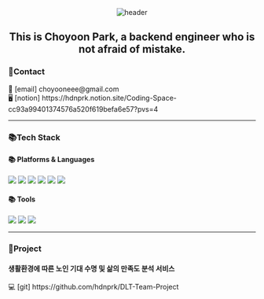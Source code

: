 <div align="center">
  <img src="https://capsule-render.vercel.app/api?type=waving&color=auto&height=300&section=header&text=Welcome%20to%20Choyoon's%20Coding%20Space&fontSize=40" alt="header">
</div>

<div align="center">
  <h2>This is Choyoon Park, a backend engineer who is not afraid of mistake.</h2>
</div>

<div>
  <h3>📱Contact</h3>
  📧 [email] choyooneee@gmail.com <br>
  🖥️ [notion] https://hdnprk.notion.site/Coding-Space-cc93a99401374576a520f619befa6e57?pvs=4
</div>

___

<div>
  <h3>📚Tech Stack</h3>

  <h4>📚 Platforms & Languages </h4>
<img src="https://img.shields.io/badge/JAVA-007396?style=for-the-badge&logo=java&logoColor=white">
<img src="https://img.shields.io/badge/Oracle-4479A1?style=for-the-badge&logo=Oracle&logoColor=white">
<img src="https://img.shields.io/badge/spring-6DB33F?style=for-the-badge&logo=spring&logoColor=white">
<img src="https://img.shields.io/badge/javascript-F7DF1E?style=for-the-badge&logo=javascript&logoColor=white">
<img src="https://img.shields.io/badge/html5-E34F26?style=for-the-badge&logo=html5&logoColor=white">
<img src="https://img.shields.io/badge/css3-1572B6?style=for-the-badge&logo=css3&logoColor=white">

  <h4>📚 Tools</h4>
<img src="https://img.shields.io/badge/eclipse-000080?style=for-the-badge&logo=eclipse&logoColor=white">
<img src="https://img.shields.io/badge/github-000000?style=for-the-badge&logo=github&logoColor=white">
<img src="https://img.shields.io/badge/tomcat-F4D03F?style=for-the-badge&logo=tomcat&logoColor=white">
</div>

___

<div>
  <h3>🥇Project</h3>
  <h4>생활환경에 따른 노인 기대 수명 및 삶의 만족도 분석 서비스</h4>
  💻 [git] https://github.com/hdnprk/DLT-Team-Project
</div>
